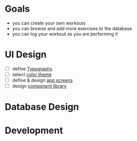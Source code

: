 
# Goals
- you can create your own workouts
- you can browse and add more exercises to the database
- you can log your workout as you are performing it
# UI Design
- [ ] define [Typography](Typography.md)
- [ ] select [color theme](color-theme.md)
- [ ] define & design [app screens](app-screens.md)
- [ ] design [component library](component-library.md)
# Database Design
# Development